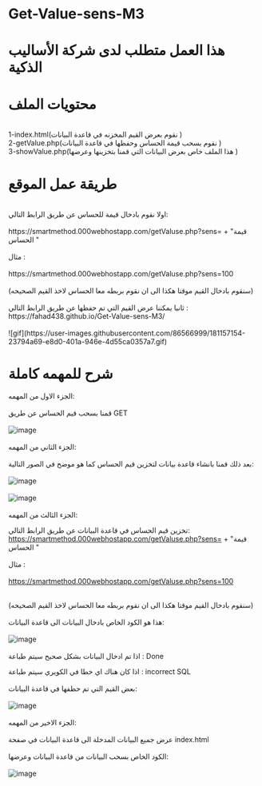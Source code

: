# Get-Value-sens-M3

# هذا العمل متطلب لدى شركة الأساليب الذكية
# محتويات الملف 
<br />
1-index.html(نقوم بعرض القيم المخزنه في قاعدة البيانات )
<br />
2-getValue.php(نقوم بسحب قيمة الحساس وحفظها في قاعدة البيانات )
<br />
3-showValue.php(هذا الملف خاص بعرض البيانات التي قمنا بتخزينها وعرضها )

# طريقة عمل الموقع
<br/>
اولا نقوم بادخال قيمة للحساس عن طريق الرابط التالي:
<br/>
<br/>
https://smartmethod.000webhostapp.com/getValuse.php?sens= + "قيمة الحساس "
<br />
<br />
مثال :
<br />
<br />
https://smartmethod.000webhostapp.com/getValuse.php?sens=100
<br />
<br />
(سنقوم بادخال القيم موقتا هكذا الى ان نقوم بربطه معا الحساس لاخذ القيم الصحيحه)
<br />
<br />
ثانيا يمكننا عرض القيم التي تم حفظها عن طريق الرابط التالي :
https://fahad438.github.io/Get-Value-sens-M3/
<br />
<br />
![gif](https://user-images.githubusercontent.com/86566999/181157154-23794a69-e8d0-401a-946e-4d55ca0357a7.gif)

# شرح للمهمه كاملة
الجزء الاول من المهمه:
<br />
<br />
قمنا بسحب قيم الحساس عن طريق GET 
<br />
<br />
![image](https://user-images.githubusercontent.com/86566999/181141689-5059fdda-e0a4-4b25-b2dd-1e307189ac51.png)
<br />
<br />
الجزء الثاني من المهمه:
<br />
<br />
بعد ذلك قمنا بانشاء قاعدة بيانات لتخزين قيم الحساس كما هو موضح في الصور التالية:
<br />
<br />
![image](https://user-images.githubusercontent.com/86566999/181141937-fdc5966c-fa98-4d58-9f93-5c3aa88ea044.png)
<br />
<br />
![image](https://user-images.githubusercontent.com/86566999/181142058-b2af427b-f97b-48c2-9a68-26d3a406e438.png)
<br />
<br />
الجزء الثالث من المهمه:

تخزين قيم الحساس في قاعدة البيانات عن طريق الرابط التالي:
https://smartmethod.000webhostapp.com/getValuse.php?sens= + "قيمة الحساس "
<br />
<br />
مثال :
<br />
<br />
https://smartmethod.000webhostapp.com/getValuse.php?sens=100
<br />
<br />

(سنقوم بادخال القيم موقتا هكذا الى ان نقوم بربطه معا الحساس لاخذ القيم الصحيحه)
<br />
<br />
هذا هو الكود الخاص بادخال البيانات الى قاعدة البيانات:
<br />
<br />
![image](https://user-images.githubusercontent.com/86566999/181144284-99f941ba-91d1-44f3-89e7-97aa95a5ef1a.png)
<br />
<br />
اذا تم ادخال البيانات بشكل صحيح سيتم طباعة : 
Done

اذا كان هناك اي خطا في الكويري سيتم طباعة :
incorrect SQL
<br />
<br />
بعض القيم التي تم حظفها في قاعدة البيانات:
<br />
<br />
![image](https://user-images.githubusercontent.com/86566999/181145176-aa89b28f-168c-4558-8392-0eae957ac101.png)
<br />
<br />
الجزء الاخير من المهمه:
<br />
<br />
عرض جميع البيانات المدخلة الى قاعدة البيانات في صفحة 
index.html
<br />
<br />
الكود الخاص بسحب البيانات من قاعدة البيانات وعرضها:
<br />
<br />
![image](https://user-images.githubusercontent.com/86566999/181144874-ad884c4a-b2b2-4297-80f1-a10cae31adf3.png)
<br />
<br />




